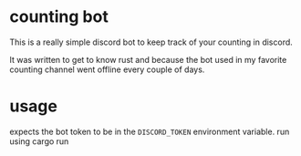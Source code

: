 # counting bot

This is a really simple discord bot to keep track of your counting in discord.

It was written to get to know rust and because the bot used in my favorite counting channel went offline every couple of days.

# usage

expects the bot token to be in the `DISCORD_TOKEN` environment variable.
run using cargo run
